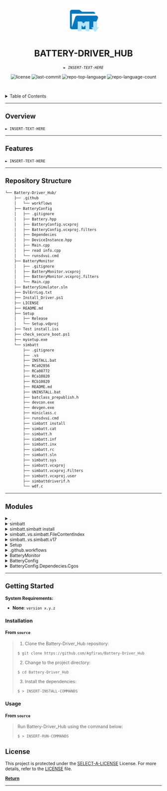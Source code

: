 <p align="center">
  <img src="https://raw.githubusercontent.com/PKief/vscode-material-icon-theme/ec559a9f6bfd399b82bb44393651661b08aaf7ba/icons/folder-markdown-open.svg" width="100" alt="project-logo">
</p>
<p align="center">
    <h1 align="center">BATTERY-DRIVER_HUB</h1>
</p>
<p align="center">
    <em><code>► INSERT-TEXT-HERE</code></em>
</p>
<p align="center">
	<img src="https://img.shields.io/github/license/Agfiras/Battery-Driver_Hub?style=default&logo=opensourceinitiative&logoColor=white&color=0080ff" alt="license">
	<img src="https://img.shields.io/github/last-commit/Agfiras/Battery-Driver_Hub?style=default&logo=git&logoColor=white&color=0080ff" alt="last-commit">
	<img src="https://img.shields.io/github/languages/top/Agfiras/Battery-Driver_Hub?style=default&color=0080ff" alt="repo-top-language">
	<img src="https://img.shields.io/github/languages/count/Agfiras/Battery-Driver_Hub?style=default&color=0080ff" alt="repo-language-count">
<p>
<p align="center">
	<!-- default option, no dependency badges. -->
</p>

<br><!-- TABLE OF CONTENTS -->
<details>
  <summary>Table of Contents</summary><br>

- [ Overview](#-overview)
- [ Features](#-features)
- [ Repository Structure](#-repository-structure)
- [ Modules](#-modules)
- [ Getting Started](#-getting-started)
  - [ Installation](#-installation)
  - [ Usage](#-usage)
  - [ Tests](#-tests)
- [ Project Roadmap](#-project-roadmap)
- [ Contributing](#-contributing)
- [ License](#-license)
- [ Acknowledgments](#-acknowledgments)
</details>
<hr>

##  Overview

<code>► INSERT-TEXT-HERE</code>

---

##  Features

<code>► INSERT-TEXT-HERE</code>

---

##  Repository Structure

```sh
└── Battery-Driver_Hub/
    ├── .github
    │   └── workflows
    ├── BatteryConfig
    │   ├── .gitignore
    │   ├── Battery.hpp
    │   ├── BatteryConfig.vcxproj
    │   ├── BatteryConfig.vcxproj.filters
    │   ├── Dependecies
    │   ├── DeviceInstance.hpp
    │   ├── Main.cpp
    │   ├── read info.cpp
    │   └── runsdvui.cmd
    ├── BatteryMonitor
    │   ├── .gitignore
    │   ├── BatteryMonitor.vcxproj
    │   ├── BatteryMonitor.vcxproj.filters
    │   └── Main.cpp
    ├── BatterySimulator.sln
    ├── DvlErrLog.txt
    ├── Install_Driver.ps1
    ├── LICENSE
    ├── README.md
    ├── Setup
    │   ├── Release
    │   └── Setup.vdproj
    ├── Test install.iss
    ├── check_secure_boot.ps1
    ├── mysetup.exe
    └── simbatt
        ├── .gitignore
        ├── .vs
        ├── INSTALL.bat
        ├── RCa02856
        ├── RCa08772
        ├── RCa10820
        ├── RCb10820
        ├── README.md
        ├── UNINSTALL.bat
        ├── batclass_prepublish.h
        ├── devcon.exe
        ├── devgen.exe
        ├── miniclass.c
        ├── runsdvui.cmd
        ├── simbatt install
        ├── simbatt.cat
        ├── simbatt.h
        ├── simbatt.inf
        ├── simbatt.inx
        ├── simbatt.rc
        ├── simbatt.sln
        ├── simbatt.sys
        ├── simbatt.vcxproj
        ├── simbatt.vcxproj.Filters
        ├── simbatt.vcxproj.user
        ├── simbattdriverif.h
        └── wdf.c
```

---

##  Modules

<details closed><summary>.</summary>

| File                                                                                                     | Summary                         |
| ---                                                                                                      | ---                             |
| [Install_Driver.ps1](https://github.com/Agfiras/Battery-Driver_Hub/blob/master/Install_Driver.ps1)       | <code>► INSERT-TEXT-HERE</code> |
| [BatterySimulator.sln](https://github.com/Agfiras/Battery-Driver_Hub/blob/master/BatterySimulator.sln)   | <code>► INSERT-TEXT-HERE</code> |
| [Test install.iss](https://github.com/Agfiras/Battery-Driver_Hub/blob/master/Test install.iss)           | <code>► INSERT-TEXT-HERE</code> |
| [DvlErrLog.txt](https://github.com/Agfiras/Battery-Driver_Hub/blob/master/DvlErrLog.txt)                 | <code>► INSERT-TEXT-HERE</code> |
| [check_secure_boot.ps1](https://github.com/Agfiras/Battery-Driver_Hub/blob/master/check_secure_boot.ps1) | <code>► INSERT-TEXT-HERE</code> |

</details>

<details closed><summary>simbatt</summary>

| File                                                                                                                 | Summary                         |
| ---                                                                                                                  | ---                             |
| [runsdvui.cmd](https://github.com/Agfiras/Battery-Driver_Hub/blob/master/simbatt/runsdvui.cmd)                       | <code>► INSERT-TEXT-HERE</code> |
| [UNINSTALL.bat](https://github.com/Agfiras/Battery-Driver_Hub/blob/master/simbatt/UNINSTALL.bat)                     | <code>► INSERT-TEXT-HERE</code> |
| [simbatt.vcxproj.user](https://github.com/Agfiras/Battery-Driver_Hub/blob/master/simbatt/simbatt.vcxproj.user)       | <code>► INSERT-TEXT-HERE</code> |
| [RCa10820](https://github.com/Agfiras/Battery-Driver_Hub/blob/master/simbatt/RCa10820)                               | <code>► INSERT-TEXT-HERE</code> |
| [simbatt.vcxproj](https://github.com/Agfiras/Battery-Driver_Hub/blob/master/simbatt/simbatt.vcxproj)                 | <code>► INSERT-TEXT-HERE</code> |
| [wdf.c](https://github.com/Agfiras/Battery-Driver_Hub/blob/master/simbatt/wdf.c)                                     | <code>► INSERT-TEXT-HERE</code> |
| [miniclass.c](https://github.com/Agfiras/Battery-Driver_Hub/blob/master/simbatt/miniclass.c)                         | <code>► INSERT-TEXT-HERE</code> |
| [simbatt.rc](https://github.com/Agfiras/Battery-Driver_Hub/blob/master/simbatt/simbatt.rc)                           | <code>► INSERT-TEXT-HERE</code> |
| [RCa08772](https://github.com/Agfiras/Battery-Driver_Hub/blob/master/simbatt/RCa08772)                               | <code>► INSERT-TEXT-HERE</code> |
| [simbattdriverif.h](https://github.com/Agfiras/Battery-Driver_Hub/blob/master/simbatt/simbattdriverif.h)             | <code>► INSERT-TEXT-HERE</code> |
| [RCa02856](https://github.com/Agfiras/Battery-Driver_Hub/blob/master/simbatt/RCa02856)                               | <code>► INSERT-TEXT-HERE</code> |
| [INSTALL.bat](https://github.com/Agfiras/Battery-Driver_Hub/blob/master/simbatt/INSTALL.bat)                         | <code>► INSERT-TEXT-HERE</code> |
| [batclass_prepublish.h](https://github.com/Agfiras/Battery-Driver_Hub/blob/master/simbatt/batclass_prepublish.h)     | <code>► INSERT-TEXT-HERE</code> |
| [RCb10820](https://github.com/Agfiras/Battery-Driver_Hub/blob/master/simbatt/RCb10820)                               | <code>► INSERT-TEXT-HERE</code> |
| [simbatt.h](https://github.com/Agfiras/Battery-Driver_Hub/blob/master/simbatt/simbatt.h)                             | <code>► INSERT-TEXT-HERE</code> |
| [simbatt.sln](https://github.com/Agfiras/Battery-Driver_Hub/blob/master/simbatt/simbatt.sln)                         | <code>► INSERT-TEXT-HERE</code> |
| [simbatt.vcxproj.Filters](https://github.com/Agfiras/Battery-Driver_Hub/blob/master/simbatt/simbatt.vcxproj.Filters) | <code>► INSERT-TEXT-HERE</code> |

</details>

<details closed><summary>simbatt.simbatt install</summary>

| File                                                                                                             | Summary                         |
| ---                                                                                                              | ---                             |
| [UNINSTALL.bat](https://github.com/Agfiras/Battery-Driver_Hub/blob/master/simbatt/simbatt install/UNINSTALL.bat) | <code>► INSERT-TEXT-HERE</code> |
| [INSTALL.bat](https://github.com/Agfiras/Battery-Driver_Hub/blob/master/simbatt/simbatt install/INSTALL.bat)     | <code>► INSERT-TEXT-HERE</code> |

</details>

<details closed><summary>simbatt..vs.simbatt.FileContentIndex</summary>

| File                                                                                                                                                                                    | Summary                         |
| ---                                                                                                                                                                                     | ---                             |
| [6dfb14c2-37c9-41ce-b2c8-3cbd71317e69.vsidx](https://github.com/Agfiras/Battery-Driver_Hub/blob/master/simbatt/.vs/simbatt/FileContentIndex/6dfb14c2-37c9-41ce-b2c8-3cbd71317e69.vsidx) | <code>► INSERT-TEXT-HERE</code> |
| [c52e2bed-46ec-4570-89e0-e923563ed33d.vsidx](https://github.com/Agfiras/Battery-Driver_Hub/blob/master/simbatt/.vs/simbatt/FileContentIndex/c52e2bed-46ec-4570-89e0-e923563ed33d.vsidx) | <code>► INSERT-TEXT-HERE</code> |

</details>

<details closed><summary>simbatt..vs.simbatt.v17</summary>

| File                                                                                                                             | Summary                         |
| ---                                                                                                                              | ---                             |
| [DocumentLayout.json](https://github.com/Agfiras/Battery-Driver_Hub/blob/master/simbatt/.vs/simbatt/v17/DocumentLayout.json)     | <code>► INSERT-TEXT-HERE</code> |
| [HierarchyCache.v1.txt](https://github.com/Agfiras/Battery-Driver_Hub/blob/master/simbatt/.vs/simbatt/v17/HierarchyCache.v1.txt) | <code>► INSERT-TEXT-HERE</code> |

</details>

<details closed><summary>Setup</summary>

| File                                                                                         | Summary                         |
| ---                                                                                          | ---                             |
| [Setup.vdproj](https://github.com/Agfiras/Battery-Driver_Hub/blob/master/Setup/Setup.vdproj) | <code>► INSERT-TEXT-HERE</code> |

</details>

<details closed><summary>.github.workflows</summary>

| File                                                                                                   | Summary                         |
| ---                                                                                                    | ---                             |
| [msbuild.yml](https://github.com/Agfiras/Battery-Driver_Hub/blob/master/.github/workflows/msbuild.yml) | <code>► INSERT-TEXT-HERE</code> |

</details>

<details closed><summary>BatteryMonitor</summary>

| File                                                                                                                                      | Summary                         |
| ---                                                                                                                                       | ---                             |
| [BatteryMonitor.vcxproj.filters](https://github.com/Agfiras/Battery-Driver_Hub/blob/master/BatteryMonitor/BatteryMonitor.vcxproj.filters) | <code>► INSERT-TEXT-HERE</code> |
| [BatteryMonitor.vcxproj](https://github.com/Agfiras/Battery-Driver_Hub/blob/master/BatteryMonitor/BatteryMonitor.vcxproj)                 | <code>► INSERT-TEXT-HERE</code> |
| [Main.cpp](https://github.com/Agfiras/Battery-Driver_Hub/blob/master/BatteryMonitor/Main.cpp)                                             | <code>► INSERT-TEXT-HERE</code> |

</details>

<details closed><summary>BatteryConfig</summary>

| File                                                                                                                                   | Summary                         |
| ---                                                                                                                                    | ---                             |
| [Battery.hpp](https://github.com/Agfiras/Battery-Driver_Hub/blob/master/BatteryConfig/Battery.hpp)                                     | <code>► INSERT-TEXT-HERE</code> |
| [BatteryConfig.vcxproj.filters](https://github.com/Agfiras/Battery-Driver_Hub/blob/master/BatteryConfig/BatteryConfig.vcxproj.filters) | <code>► INSERT-TEXT-HERE</code> |
| [runsdvui.cmd](https://github.com/Agfiras/Battery-Driver_Hub/blob/master/BatteryConfig/runsdvui.cmd)                                   | <code>► INSERT-TEXT-HERE</code> |
| [BatteryConfig.vcxproj](https://github.com/Agfiras/Battery-Driver_Hub/blob/master/BatteryConfig/BatteryConfig.vcxproj)                 | <code>► INSERT-TEXT-HERE</code> |
| [DeviceInstance.hpp](https://github.com/Agfiras/Battery-Driver_Hub/blob/master/BatteryConfig/DeviceInstance.hpp)                       | <code>► INSERT-TEXT-HERE</code> |
| [read info.cpp](https://github.com/Agfiras/Battery-Driver_Hub/blob/master/BatteryConfig/read info.cpp)                                 | <code>► INSERT-TEXT-HERE</code> |
| [Main.cpp](https://github.com/Agfiras/Battery-Driver_Hub/blob/master/BatteryConfig/Main.cpp)                                           | <code>► INSERT-TEXT-HERE</code> |

</details>

<details closed><summary>BatteryConfig.Dependecies.Cgos</summary>

| File                                                                                                      | Summary                         |
| ---                                                                                                       | ---                             |
| [Cgos.h](https://github.com/Agfiras/Battery-Driver_Hub/blob/master/BatteryConfig/Dependecies/Cgos/Cgos.h) | <code>► INSERT-TEXT-HERE</code> |

</details>

---

##  Getting Started

**System Requirements:**

* **None**: `version x.y.z`

###  Installation

<h4>From <code>source</code></h4>

> 1. Clone the Battery-Driver_Hub repository:
>
> ```console
> $ git clone https://github.com/Agfiras/Battery-Driver_Hub
> ```
>
> 2. Change to the project directory:
> ```console
> $ cd Battery-Driver_Hub
> ```
>
> 3. Install the dependencies:
> ```console
> $ > INSERT-INSTALL-COMMANDS
> ```

###  Usage

<h4>From <code>source</code></h4>

> Run Battery-Driver_Hub using the command below:
> ```console
> $ > INSERT-RUN-COMMANDS
> ```

##  License

This project is protected under the [SELECT-A-LICENSE](https://choosealicense.com/licenses) License. For more details, refer to the [LICENSE](https://choosealicense.com/licenses/) file.


[**Return**](#-overview)

---

